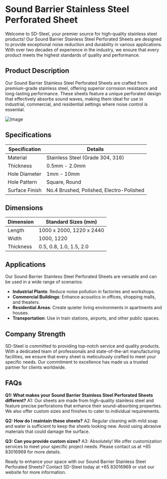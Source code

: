 # Sound Barrier Stainless Steel Perforated Sheet

Welcome to SD-Steel, your premier source for high-quality stainless steel products! Our Sound Barrier Stainless Steel Perforated Sheets are designed to provide exceptional noise reduction and durability in various applications. With over two decades of experience in the industry, we ensure that every product meets the highest standards of quality and performance.

## Product Description

Our Sound Barrier Stainless Steel Perforated Sheets are crafted from premium-grade stainless steel, offering superior corrosion resistance and long-lasting performance. These sheets feature a unique perforated design that effectively absorbs sound waves, making them ideal for use in industrial, commercial, and residential settings where noise control is essential.

![Image](https://github.com/user-attachments/assets/2567258e-e124-4816-932d-1809bd27ef0b)

## Specifications

| Specification | Details |
|---------------|---------|
| Material      | Stainless Steel (Grade 304, 316) |
| Thickness     | 0.5mm - 2.0mm |
| Hole Diameter | 1mm - 10mm |
| Hole Pattern  | Square, Round |
| Surface Finish| No.4 Brushed, Polished, Electro-Polished |

## Dimensions

| Dimension | Standard Sizes (mm) |
|-----------|---------------------|
| Length    | 1000 x 2000, 1220 x 2440 |
| Width     | 1000, 1220 |
| Thickness | 0.5, 0.8, 1.0, 1.5, 2.0 |

## Applications

Our Sound Barrier Stainless Steel Perforated Sheets are versatile and can be used in a wide range of scenarios:

- **Industrial Plants**: Reduce noise pollution in factories and workshops.
- **Commercial Buildings**: Enhance acoustics in offices, shopping malls, and theaters.
- **Residential Areas**: Create quieter living environments in apartments and houses.
- **Transportation**: Use in train stations, airports, and other public spaces.

## Company Strength

SD-Steel is committed to providing top-notch service and quality products. With a dedicated team of professionals and state-of-the-art manufacturing facilities, we ensure that every sheet is meticulously crafted to meet your specific needs. Our commitment to excellence has made us a trusted partner for clients worldwide.

## FAQs

**Q1: What makes your Sound Barrier Stainless Steel Perforated Sheets different?**
A1: Our sheets are made from high-quality stainless steel and feature precise perforations that enhance their sound-absorbing properties. We also offer custom sizes and finishes to cater to individual requirements.

**Q2: How do I maintain these sheets?**
A2: Regular cleaning with mild soap and water is sufficient to keep the sheets looking new. Avoid using abrasive materials that could damage the surface.

**Q3: Can you provide custom sizes?**
A3: Absolutely! We offer customization services to meet your specific project needs. Please contact us at +65 83016969 for more details.

Ready to enhance your space with our Sound Barrier Stainless Steel Perforated Sheets? Contact SD-Steel today at +65 83016969 or visit our website for more information.